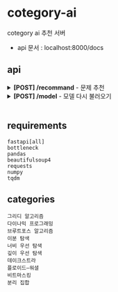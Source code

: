 # cotegory-ai
cotegory ai 추천 서버

+ api 문서 : localhost:8000/docs

## api 

<details>
<summary><b>[POST] /recommand</b> - 문제 추천</summary>

#### < 입력 json >
```
{
    "handle": "string",
    "tag" : "string",
    "cnt" : int, 
    "model" : "string"
}
```
+ 예시
```
{
    "handle": "sem1308",
    "tag" : "그리디 알고리즘",
    "cnt" : 20, 
    "model" : "EASE"
}
```
<details>
<summary>설명</summary>
    
+ handle
  - 백준 아이디
  - non essential
  - default : None
  - handle이 없으면 랜덤 추천

+ tag 
  - 문제 유형
  - essential
 
+ cnt
  - 반환 문제 개수 
  - non essential
  - default : 20

+ model
  - 추천 모델 이름
  - non essential
  - default : "EASE"
</details>

#### < 반환 >
```
[
  int, ...
]
```
+ 예시
```
[
    2839, 1946, 1105, 10775, 2812, 1083, 1461, 2217, 1931, 2212,
    1339, 1744, 1715, 16953, 1343, 2720, 1049, 11399, 1080, 2012
]
```
</details>

<details>
<summary><b>[POST] /model</b> - 모델 다시 불러오기</summary>

#### < 입력 json >
```
{
    "model" : "string"
}
```
+ 예시
```
{
    "model" : "EASE"
}
```

#### < 반환 >
```
string
```
+ 예시
```
모델 추천 완료
```
</details>

<br>
    
## requirements
```
fastapi[all]
bottleneck
pandas
beautifulsoup4
requests
numpy
tqdm
```

## categories
```
그리디 알고리즘
다이나믹 프로그래밍
브루트포스 알고리즘
이분 탐색
너비 우선 탐색
깊이 우선 탐색
데이크스트라
플로이드–워셜
비트마스킹
분리 집합
```
